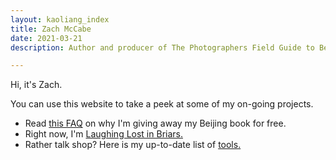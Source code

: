```yaml
---
layout: kaoliang_index
title: Zach McCabe
date: 2021-03-21
description: Author and producer of The Photographers Field Guide to Beijing

---
```



<span class="lede">Hi, it's Zach.</span>

You can use this website to take a peek at some of my on-going projects.

+ Read [this FAQ] on why I'm giving away my Beijing book for free.
+ Right now, I'm [Laughing Lost in Briars.]
+ Rather talk shop? Here is my up-to-date list of [tools.]


[this FAQ]: https://www.zachmccabe.com/beijing/faq#why-is-this-book-free

[Laughing Lost in Briars.]: https://www.zachmccabe.com/briars

[tools.]: https://www.zachmccabe.com/tools
